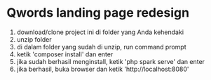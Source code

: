 # Qwords landing page redesign

1. download/clone project ini di folder yang Anda kehendaki
2. unzip folder
3. di dalam folder yang sudah di unzip, run command prompt
4. ketik 'composer install' dan enter
5. jika sudah berhasil menginstall, ketik 'php spark serve' dan enter
6. jika berhasil, buka browser dan ketik 'http://localhost:8080'
